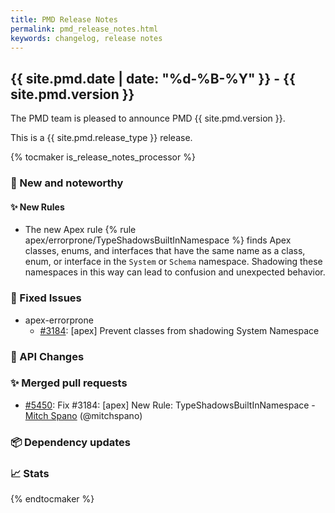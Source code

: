```yaml
---
title: PMD Release Notes
permalink: pmd_release_notes.html
keywords: changelog, release notes
---
```


## {{ site.pmd.date | date: "%d-%B-%Y" }} - {{ site.pmd.version }}

The PMD team is pleased to announce PMD {{ site.pmd.version }}.

This is a {{ site.pmd.release_type }} release.

{% tocmaker is_release_notes_processor %}

### 🚀 New and noteworthy

#### ✨ New Rules

* The new Apex rule {% rule apex/errorprone/TypeShadowsBuiltInNamespace %} finds Apex classes, enums, and interfaces
  that have the same name as a class, enum, or interface in the `System` or `Schema` namespace.
  Shadowing these namespaces in this way can lead to confusion and unexpected behavior.

### 🐛 Fixed Issues
* apex-errorprone
  * [#3184](https://github.com/pmd/pmd/issues/3184): \[apex] Prevent classes from shadowing System Namespace

### 🚨 API Changes

### ✨ Merged pull requests
<!-- content will be automatically generated, see /do-release.sh -->
* [#5450](https://github.com/pmd/pmd/pull/5450): Fix #3184: \[apex] New Rule: TypeShadowsBuiltInNamespace - [Mitch Spano](https://github.com/mitchspano) (@mitchspano)

### 📦 Dependency updates
<!-- content will be automatically generated, see /do-release.sh -->

### 📈 Stats
<!-- content will be automatically generated, see /do-release.sh -->

{% endtocmaker %}

